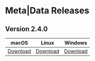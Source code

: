 # Meta|Data Releases

## Version 2.4.0

| macOS | Linux | Windows |
| --- | --- | --- |
| [Download](http://www.roland-tilgner.de/) | [Download](http://www.roland-tilgner.de/) | [Download](http://www.roland-tilgner.de/) |

